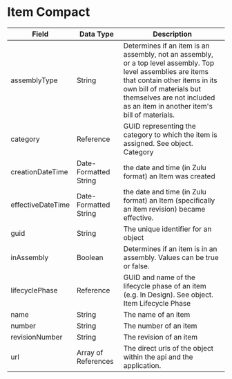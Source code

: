 # Item Compact

| Field<br> | Data Type<br> | Description<br> |
|  --- |  --- |  --- | 
| assemblyType<br> | String<br> | Determines if an item is an assembly, not an assembly, or a top level assembly. Top level assemblies are items that contain other items in its own bill of materials but themselves are not included as an item in another item's bill of materials.<br> |
| category<br> | Reference<br> | GUID representing the category to which the item is assigned. See object.<br>Category<br> |
| creationDateTime<br> | Date\-Formatted String<br> | the date and time \(in Zulu format\) an Item was created<br> |
| effectiveDateTime<br> | Date\-Formatted String<br> | the date and time \(in Zulu format\) an Item \(specifically an item revision\) became effective.<br> |
| guid<br> | String<br> | The unique identifier for an object<br> |
| inAssembly<br> | Boolean<br> | Determines if an item is in an assembly. Values can be true or false.<br> |
| lifecyclePhase<br> | Reference<br> | GUID and name of the lifecycle phase of an item \(e.g. In Design\). See object.<br>Item Lifecycle Phase<br> |
| name<br> | String<br> | The name of an item<br> |
| number<br> | String<br> | The number of an item<br> |
| revisionNumber<br> | String<br> | The revision of an item<br> |
| url<br> | Array of References<br> | The direct urls of the object within the api and the application.<br> |

